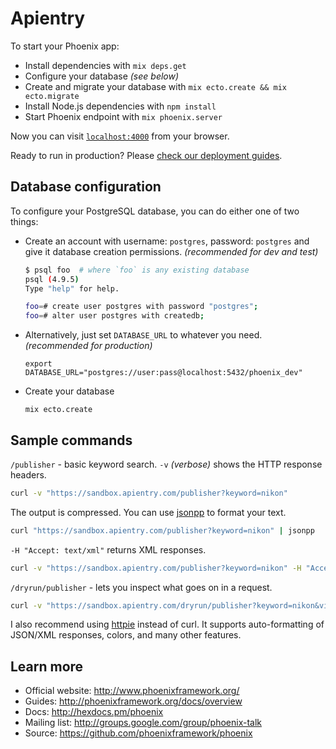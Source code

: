 # Apientry

To start your Phoenix app:

  * Install dependencies with `mix deps.get`
  * Configure your database *(see below)*
  * Create and migrate your database with `mix ecto.create && mix ecto.migrate`
  * Install Node.js dependencies with `npm install`
  * Start Phoenix endpoint with `mix phoenix.server`

Now you can visit [`localhost:4000`](http://localhost:4000) from your browser.

Ready to run in production? Please [check our deployment guides](http://www.phoenixframework.org/docs/deployment).

## Database configuration

To configure your PostgreSQL database, you can do either one of two things:

  * Create an account with username: `postgres`, password: `postgres` and give it database creation permissions. *(recommended for dev and test)*

    ```sh
    $ psql foo  # where `foo` is any existing database
    psql (4.9.5)
    Type "help" for help.

    foo=# create user postgres with password "postgres";
    foo=# alter user postgres with createdb;
    ```

  * Alternatively, just set `DATABASE_URL` to whatever you need. *(recommended for production)*

    ```
    export DATABASE_URL="postgres://user:pass@localhost:5432/phoenix_dev"
    ```

  * Create your database

    ```
    mix ecto.create
    ```

## Sample commands

`/publisher` - basic keyword search. `-v` *(verbose)* shows the HTTP response headers.

```sh
curl -v "https://sandbox.apientry.com/publisher?keyword=nikon"
```

The output is compressed. You can use [jsonpp](https://jmhodges.github.io/jsonpp/) to format your text.

```sh
curl "https://sandbox.apientry.com/publisher?keyword=nikon" | jsonpp
```

`-H "Accept: text/xml"` returns XML responses.

```sh
curl -v "https://sandbox.apientry.com/publisher?keyword=nikon" -H "Accept: text/xml"
```

`/dryrun/publisher` - lets you inspect what goes on in a request.

```sh
curl -v "https://sandbox.apientry.com/dryrun/publisher?keyword=nikon&visitorIPAddress=8.8.8.8&trackingId=800537"
```

I also recommend using [httpie](http://httpie.org/) instead of curl. It supports auto-formatting of JSON/XML responses, colors, and many other features.

## Learn more

  * Official website: http://www.phoenixframework.org/
  * Guides: http://phoenixframework.org/docs/overview
  * Docs: http://hexdocs.pm/phoenix
  * Mailing list: http://groups.google.com/group/phoenix-talk
  * Source: https://github.com/phoenixframework/phoenix
